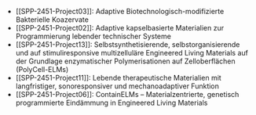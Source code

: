 - [[SPP-2451-Project03]]: Adaptive Biotechnologisch-modifizierte Bakterielle Koazervate
- [[SPP-2451-Project02]]: Adaptive kapselbasierte Materialien zur Programmierung lebender technischer Systeme
- [[SPP-2451-Project13]]: Selbstsynthetisierende, selbstorganisierende und auf stimuliresponsive multizelluläre Engineered Living Materials auf der Grundlage enzymatischer Polymerisationen auf Zelloberflächen (PolyCell-ELMs)
- [[SPP-2451-Project11]]: Lebende therapeutische Materialien mit langfristiger, sonoresponsiver und mechanoadaptiver Funktion
- [[SPP-2451-Project06]]: ContainELMs – Materialzentrierte, genetisch programmierte Eindämmung in Engineered Living Materials
